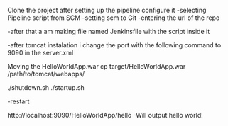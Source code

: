 Clone the project
after setting up the pipeline configure it
-selecting Pipeline script from SCM
-setting scm to Git
-entering the url of the repo

-after that a am making file named Jenkinsfile with the script inside it

-after tomcat instalation i change the port with the following command to 9090 in the server.xml

Moving the HelloWorldApp.war cp target/HelloWorldApp.war /path/to/tomcat/webapps/

./shutdown.sh
./startup.sh

<Connector port="9090" protocol="HTTP/1.1"
           connectionTimeout="20000"
           redirectPort="8443" />

-restart

http://localhost:9090/HelloWorldApp/hello  -Will output hello world!

